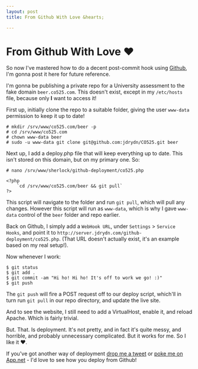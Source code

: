 ```yaml
---
layout: post
title: From Github With Love &hearts;

---
```


# From Github With Love &hearts;

So now I've mastered how to do a decent post-commit hook using [Github](//github.com), I'm gonna post it here for future reference.

I'm gonna be publishing a private repo for a University assessment to the fake domain `beer.co525.com`. This doesn't exist, except in my `/etc/hosts` file, because only **I** want to access it!

First up, initially clone the repo to a suitable folder, giving the user `www-data` permission to keep it up to date!

	# mkdir /srv/www/co525.com/beer -p
	# cd /srv/www/co525.com
	# chown www-data beer
	# sudo -u www-data git clone git@github.com:jdrydn/CO525.git beer

Next up, I add a deploy.php file that will keep everything up to date. This isn't stored on this domain, but on my primary one. So:

	# nano /srv/www/sherlock/github-deployment/co525.php
	
	<?php
		`cd /srv/www/co525.com/beer && git pull`
	?>

This script will navigate to the folder and run `git pull`, which will pull any changes. However this script will run as `www-data`, which is why I gave `www-data` control of the `beer` folder and repo earlier.

Back on Github, I simply add a `WebHook URL`, under `Settings` > `Service Hooks`, and point it to `http://server.jdrydn.com/github-deployment/co525.php`. (That URL doesn't actually exist, it's an example based on my real setup!).

Now whenever I work:

	$ git status
	$ git add .
	$ git commit -am "Hi ho! Hi ho! It's off to work we go! :)"
	$ git push

The `git push` will fire a POST request off to our deploy script, which'll in turn run `git pull` in our repo directory, and update the live site.

And to see the website, I still need to add a VirtualHost, enable it, and reload Apache. Which is fairly trivial.

But. That. Is deployment. It's not pretty, and in fact it's quite messy, and horrible, and probably unnecessary complicated. But it works for me. So I like it &hearts;.

If you've got another way of deployment [drop me a tweet](//twitter.com/jdrydn) or [poke me on App.net](//alpha.app.net/jdrydn) - I'd love to see how you deploy from Github!